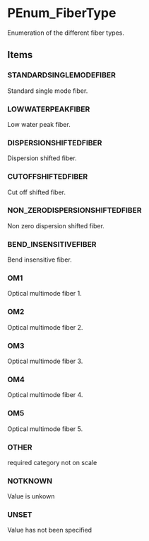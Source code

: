 # PEnum_FiberType

Enumeration of the different fiber types.
<!-- end of short definition -->


## Items

### STANDARDSINGLEMODEFIBER
Standard single mode fiber.

### LOWWATERPEAKFIBER
Low water peak fiber.

### DISPERSIONSHIFTEDFIBER
Dispersion shifted fiber.

### CUTOFFSHIFTEDFIBER
Cut off shifted fiber.

### NON_ZERODISPERSIONSHIFTEDFIBER
Non zero dispersion shifted fiber.

### BEND_INSENSITIVEFIBER
Bend insensitive fiber.

### OM1
Optical multimode fiber 1.

### OM2
Optical multimode fiber 2.

### OM3
Optical multimode fiber 3.

### OM4
Optical multimode fiber 4.

### OM5
Optical multimode fiber 5.

### OTHER
required category not on scale

### NOTKNOWN
Value is unkown

### UNSET
Value has not been specified
